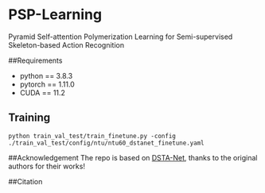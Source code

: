 # PSP-Learning
Pyramid Self-attention Polymerization Learning for Semi-supervised Skeleton-based Action Recognition

##Requirements
- python == 3.8.3
- pytorch == 1.11.0
- CUDA == 11.2

## Training
```
python train_val_test/train_finetune.py -config ./train_val_test/config/ntu/ntu60_dstanet_finetune.yaml
```

##Acknowledgement
The repo is based on [DSTA-Net](https://github.com/lshiwjx/DSTA-Net), thanks to the original authors for their works!

##Citation

